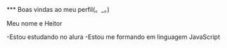***  Boas vindas ao meu perfil(。_。)

Meu nome e Heitor

-Estou estudando no alura
-Estou me formando em linguagem JavaScript

